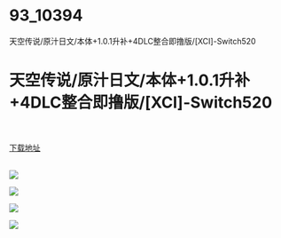 # 93_10394
天空传说/原汁日文/本体+1.0.1升补+4DLC整合即撸版/[XCI]-Switch520
# 天空传说/原汁日文/本体+1.0.1升补+4DLC整合即撸版/[XCI]-Switch520
 <br/></br>
[下载地址](https://www.switch520.cc/article/10394 "下载地址")
<br/></br>

<p><img class="aligncenter" src="https://www.switch520.cc/muke_img/upload_art_editor_20210309-1_6bfaf6680c5b9121fb06b357ad6bb3a7.jpg"></p>
<p><img class="aligncenter" src="https://www.switch520.cc/muke_img/upload_art_editor_20210309-1_f27c6d861e0ddb6f98dda339492cfaa0.jpg"></p>
<p><img class="aligncenter" src="https://www.switch520.cc/muke_img/upload_art_editor_20210309-1_37c6c4a37c7bdc9a86eb9de519a8bb69.jpg"></p>
<p><img class="aligncenter" src="https://www.switch520.cc/muke_img/upload_art_editor_20210309-1_1c46b2dd61dc59775b08ae5c8f469e63.jpg"></p>
<p>&nbsp;</p>
<p><strong>&nbsp;</strong></p>
